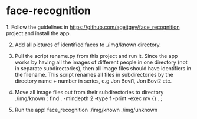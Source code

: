 # face-recognition

1: Follow the guidelines in https://github.com/ageitgey/face_recognition project 
   and install the app.

2. Add all pictures of identified faces to ./img/known directory.

3. Pull the script rename.py from this project and run it.
   Since the app works by having all the images of different people in one directory (not in separate subdirectories),
   then all image files should have identifiers in the filename.
   This script renames all files in subdirectories by the directory name + number in series, e.g Jon Bovi1, Jon Bovi2 etc.

4. Move all image files out from their subdirectories to directory ./img/known :
   find . -mindepth 2 -type f -print -exec mv {} . \;
   
5. Run the app!
   face_recognition ./img/known ./img/unknown
   
